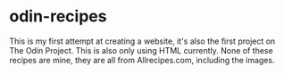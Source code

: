 # odin-recipes
This is my first attempt at creating a website, it's also the first project on The Odin Project. This is also only using HTML currently.
None of these recipes are mine, they are all from Allrecipes.com, including the images.

